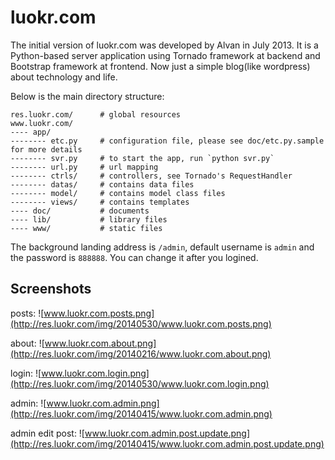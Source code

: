 luokr.com
=========

The initial version of luokr.com was developed by Alvan in July 2013. It is a Python-based server application using Tornado framework at backend and Bootstrap framework at frontend.
Now just a simple blog(like wordpress) about technology and life.


Below is the main directory structure:

    res.luokr.com/      # global resources
    www.luokr.com/
    ---- app/
    -------- etc.py     # configuration file, please see doc/etc.py.sample for more details
    -------- svr.py     # to start the app, run `python svr.py`
    -------- url.py     # url mapping
    -------- ctrls/     # controllers, see Tornado's RequestHandler
    -------- datas/     # contains data files
    -------- model/     # contains model class files
    -------- views/     # contains templates
    ---- doc/           # documents
    ---- lib/           # library files
    ---- www/           # static files


The background landing address is `/admin`, default username is `admin` and the password is `888888`.
You can change it after you logined.

Screenshots
-----------

posts:
![www.luokr.com.posts.png](http://res.luokr.com/img/20140530/www.luokr.com.posts.png)

about:
![www.luokr.com.about.png](http://res.luokr.com/img/20140216/www.luokr.com.about.png)

login:
![www.luokr.com.login.png](http://res.luokr.com/img/20140530/www.luokr.com.login.png)

admin:
![www.luokr.com.admin.png](http://res.luokr.com/img/20140415/www.luokr.com.admin.png)

admin edit post:
![www.luokr.com.admin.post.update.png](http://res.luokr.com/img/20140415/www.luokr.com.admin.post.update.png)

